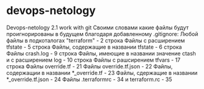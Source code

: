 # devops-netology
Devops-netology
2.1 work with git
Своими словами какие файлы будут проигнорированы в будущем благодаря добавленному .gitignore:
Любой файлы в подкоталогах "terraform" - 2 строка
Файлы с расширением tfstate - 5 строка
Файлы, содержащие в названии tfstate - 6 строка
Файлы crash.log - 9 строка
Файлы, имеющие в названии значение ctash и с расширением log - 10 строка
Файлы с рашсирением tfvars - 17 строка
Файлы override.tf - 21
Файлы override.tf.json - 22
Файлы, содержащии в названии *_override.tf - 23
Файлы, сдержащие в названии *_override.tf.json - 24
Файлы .terraformrc - 34
и terraform.rc - 35
